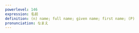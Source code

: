 ```yaml
---
powerlevel: 146
expression: 名前
definition: (n) name; full name; given name; first name; (P)
pronunciation: なまえ
---
```

